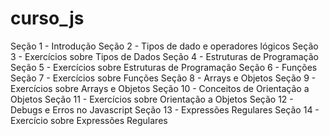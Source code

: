 # curso_js

Seção 1 - Introdução
Seção 2 - Tipos de dado e operadores lógicos
Seção 3 - Exercícios sobre Tipos de Dados
Seção 4 - Estruturas de Programação
Seção 5 - Exercícios sobre Estruturas de Programação
Seção 6 - Funções
Seção 7 - Exercícios sobre Funções
Seção 8 - Arrays e Objetos
Seção 9 - Exercícios sobre Arrays e Objetos
Seção 10 - Conceitos de Orientação a Objetos
Seção 11 - Exercícios sobre Orientação a Objetos
Seção 12 - Debugs e Erros no Javascript
Seção 13 - Expressões Regulares
Seção 14 - Exercício sobre Expressões Regulares